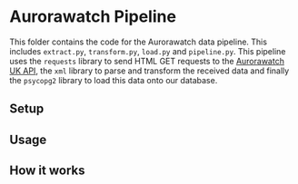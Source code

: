 # Aurorawatch Pipeline
This folder contains the code for the Aurorawatch data pipeline. This includes `extract.py`, `transform.py`, `load.py` and `pipeline.py`. This pipeline uses the `requests` library to send HTML GET requests to the [Aurorawatch UK API](https://aurorawatch.lancs.ac.uk/api-info/0.2/), the `xml` library to parse and transform the received data and finally the `psycopg2` library to load this data onto our database.

## Setup

## Usage

## How it works